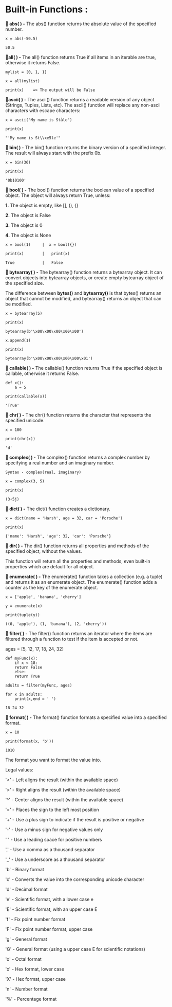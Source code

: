 # Built-in Functions :
**🔸 abs( ) -** The abs() function returns the absolute value of the specified number.

    x = abs(-50.5)
    
    50.5

**🔸all( ) -** The all() function returns True if all items in an iterable are true, otherwise it returns False.

    mylist = [0, 1, 1]

    x = all(mylist)

    print(x)    => The output will be False

**🔸ascii( ) -** The ascii() function returns a readable version of any object (Strings, Tuples, Lists, etc). The ascii() function will replace any non-ascii characters with escape characters:

    x = ascii("My name is Ståle")
    
    print(x)

    "'My name is St\\xe5le'"

**🔸 bin( ) -** The bin() function returns the binary version of a specified integer. The result will always start with the prefix 0b.

    x = bin(36)
    
    print(x)

    '0b10100'

**🔸 bool( ) -** The bool() function returns the boolean value of a specified object. The object will always return True, unless:

**1.** The object is empty, like [], (), {}

**2.** The object is False

**3.** The object is 0

**4.** The object is None

    x = bool(1)     |  x = bool({})

    print(x)        |   print(x)

    True            |   False

**🔸 bytearray( ) -** The bytearray() function returns a bytearray object. It can convert objects into bytearray objects, or create empty bytearray object of the specified size. 

The difference between **bytes()** and **bytearray()** is that bytes() returns an object that cannot be modified, and bytearray() returns an object that can be modified.

    x = bytearray(5)

    print(x)

    bytearray(b'\x00\x00\x00\x00\x00')

    x.append(1)

    print(x)

    bytearray(b'\x00\x00\x00\x00\x00\x01')

**🔸 callable( ) -** The callable() function returns True if the specified object is callable, otherwise it returns False.

    def x():
        a = 5

    print(callable(x))

    'True'

**🔸 chr( ) -** The chr() function returns the character that represents the specified unicode.

    x = 100

    print(chr(x))

    'd'


**🔸 complex( ) -** The complex() function returns a complex number by specifying a real number and an imaginary number.

    Syntax - complex(real, imaginary)

    x = complex(3, 5)

    print(x)

    (3+5j)


**🔸 dict( ) -** The dict() function creates a dictionary.

    x = dict(name = 'Harsh', age = 32, car = 'Porsche')

    print(x)

    {'name': 'Harsh', 'age': 32, 'car': 'Porsche'}

**🔸 dir( ) -** The dir() function returns all properties and methods of the specified object, without the values.

This function will return all the properties and methods, even built-in properties which are default for all object.

**🔸 enumerate( ) -** The enumerate() function takes a collection (e.g. a tuple) and returns it as an enumerate object. The enumerate() function adds a counter as the key of the enumerate object.

    x = ['apple', 'banana', 'cherry']
    
    y = enumerate(x)

    print(tuple(y))

    ((0, 'apple'), (1, 'banana'), (2, 'cherry'))


**🔸 filter( ) -** The filter() function returns an iterator where the items are filtered through a function to test if the item is accepted or not.

   ages = [5, 12, 17, 18, 24, 32]

    def myFunc(x):
        if x < 18:
        return False
        else:
        return True

    adults = filter(myFunc, ages)

    for x in adults:
        print(x,end = ' ') 

    18 24 32 

**🔸 format( ) -** The format() function formats a specified value into a specified format.

    x = 10

    print(format(x, 'b'))

    1010


The format you want to format the value into.

Legal values:

'<' - Left aligns the result (within the available space)

'>' - Right aligns the result (within the available space)

'^' - Center aligns the result (within the available space)

'=' - Places the sign to the left most position

'+' - Use a plus sign to indicate if the result is positive or negative

'-' - Use a minus sign for negative values only

' ' - Use a leading space for positive numbers

',' - Use a comma as a thousand separator

'_' - Use a underscore as a thousand separator

'b' - Binary format

'c' - Converts the value into the corresponding unicode character

'd' - Decimal format

'e' - Scientific format, with a lower case e

'E' - Scientific format, with an upper case E

'f' - Fix point number format

'F' - Fix point number format, upper case

'g' - General format

'G' - General format (using a upper case E for scientific notations)

'o' - Octal format

'x' - Hex format, lower case

'X' - Hex format, upper case

'n' - Number format

'%' - Percentage format